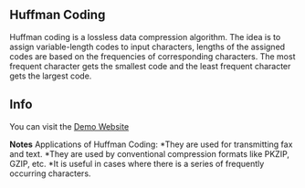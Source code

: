 ## Huffman Coding 
Huffman coding is a lossless data compression algorithm. The idea is to assign variable-length codes to input characters, lengths of the assigned codes are based on the frequencies of corresponding characters. The most frequent character gets the smallest code and the least frequent character gets the largest code.

## Info 
You can visit the [Demo Website](https://kunalmehta99.github.io/industrial_training_nitjsr/)

**Notes**
Applications of Huffman Coding:
*They are used for transmitting fax and text.
*They are used by conventional compression formats like PKZIP, GZIP, etc.
*It is useful in cases where there is a series of frequently occurring characters.
